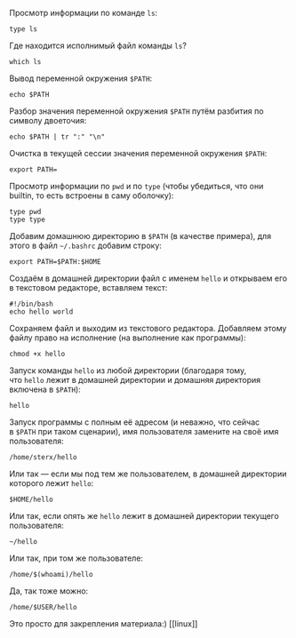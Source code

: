 Просмотр информации по команде `ls`:

```
type ls
```

Где находится исполнимый файл команды `ls`?

```
which ls
```

Вывод переменной окружения `$PATH`:

```
echo $PATH
```

Разбор значения переменной окружения `$PATH` путём разбития по символу двоеточия:

```
echo $PATH | tr ":" "\n"
```

Очистка в текущей сессии значения переменной окружения `$PATH`:

```
export PATH=
```

Просмотр информации по `pwd` и по `type` (чтобы убедиться, что они builtin, то есть встроены в саму оболочку):

```
type pwd
type type
```

Добавим домашнюю директорию в `$PATH` (в качестве примера), для этого в файл `~/.bashrc` добавим строку:

```
export PATH=$PATH:$HOME
```

Создаём в домашней директории файл с именем `hello` и открываем его в текстовом редакторе, вставляем текст:

```
#!/bin/bash
echo hello world
```

Сохраняем файл и выходим из текстового редактора. Добавляем этому файлу право на исполнение (на выполнение как программы):

```
chmod +x hello
```

Запуск команды `hello` из любой директории (благодаря тому, что `hello` лежит в домашней директории и домашняя директория включена в `$PATH`):

```
hello
```

Запуск программы с полным её адресом (и неважно, что сейчас в `$PATH` при таком сценарии), имя пользователя замените на своё имя пользователя:

```
/home/sterx/hello
```

Или так — если мы под тем же пользователем, в домашней директории которого лежит `hello`:

```
$HOME/hello
```

Или так, если опять же `hello` лежит в домашней директории текущего пользователя:

```
~/hello
```

Или так, при том же пользователе:

```
/home/$(whoami)/hello
```

Да, так тоже можно:

```
/home/$USER/hello
```

Это просто для закрепления материала:)
[[linux]]
